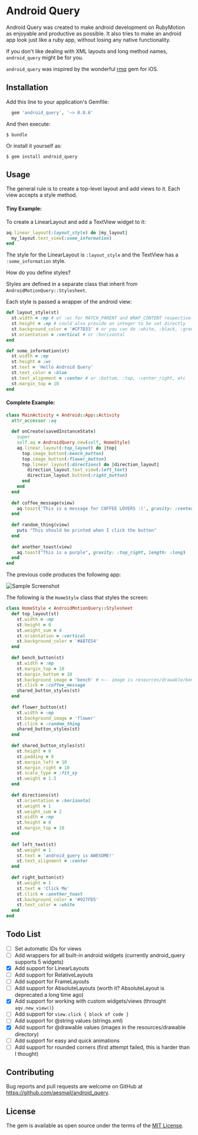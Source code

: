 # Android Query

Android Query was created to make android development on RubyMotion as enjoyable and productive as possible.
It also tries to make an android app look just like a ruby app, without losing any native functionality.

If you don't like dealing with XML layouts and long method names, `android_query` might be for you.

`android_query` was inspired by the wonderful [rmq](http://github.com/infinitered/rmq/) gem for iOS.

## Installation


Add this line to your application's Gemfile:

```ruby
  gem 'android_query', '~> 0.0.6'
```

And then execute:

    $ bundle

Or install it yourself as:

    $ gem install android_query

## Usage

The general rule is to create a top-level layout and add views to it.
Each view accepts a style method.

#### Tiny Example:

To create a LinearLayout and add a TextView widget to it:

```ruby
aq.linear_layout(:layout_style) do |my_layout|
  my_layout.text_view(:some_information)
end
```

The style for the LinearLayout is `:layout_style` and the TextView has a `:some_information` style.

How do you define styles?

Styles are defined in a separate class that inherit from `AndroidMotionQuery::Stylesheet`.

Each style is passed a wrapper of the android view:

```ruby
def layout_style(st)
  st.width = :mp # or :wc for MATCH_PARENT and WRAP_CONTENT respectively
  st.height = :mp # could also provide an integer to be set directly
  st.background_color = '#CF7D33' # or you can do :white, :black, :green, etc
  st.orientation = :vertical # or :horizontal
end

def some_information(st)
  st.width = :mp
  st.height = :wc
  st.text = 'Hello Android Query'
  st.text_color = :blue
  st.text_alignment = :center # or :bottom, :top, :center_right, etc
  st.margin_top = 10
end
```


#### Complete Example:

```ruby
class MainActivity < Android::App::Activity
  attr_accessor :aq
  
  def onCreate(savedInstanceState)
    super
    self.aq = AndroidQuery.new(self, HomeStyle)
    aq.linear_layout(:top_layout) do |top|
      top.image_button(:bench_button)
      top.image_button(:flower_button)
      top.linear_layout(:directions) do |direction_layout|
        direction_layout.text_view(:left_text)
        direction_layout.button(:right_button)
      end
    end
  end
  
  def coffee_message(view)
    aq.toast('This is a message for COFFEE LOVERS :)', gravity: :center)
  end
  
  def random_thing(view)
    puts "This should be printed when I click the button"
  end
  
  def another_toast(view)
    aq.toast("This is a purple", gravity: :top_right, length: :long)
  end
end
```

The previous code produces the following app:

![Sample Screenshot](screenshot.png)


The following is the `HomeStyle` class that styles the screen:
```ruby
class HomeStyle < AndroidMotionQuery::Stylesheet
  def top_layout(st)
    st.width = :mp
    st.height = 0
    st.weight_sum = 4
    st.orientation = :vertical
    st.background_color = '#A87E54'
  end
  
  def bench_button(st)
    st.width = :mp
    st.margin_top = 10
    st.margin_bottom = 10
    st.background_image = 'bench' # <-- image is resources/drawable/bench.png
    st.click = :coffee_message
    shared_button_styles(st)
  end
  
  def flower_button(st)
    st.width = :mp
    st.background_image = 'flower'
    st.click = :random_thing
    shared_button_styles(st)
  end
  
  def shared_button_styles(st)
    st.height = 0
    st.padding = 0
    st.margin_left = 10
    st.margin_right = 10
    st.scale_type = :fit_xy
    st.weight = 1.5
  end
  
  def directions(st)
    st.orientation = :horizontal
    st.weight = 1
    st.weight_sum = 2
    st.width = :mp
    st.height = 0
    st.margin_top = 10
  end
  
  def left_text(st)
    st.weight = 1
    st.text = 'android_query is AWESOME!'
    st.text_alignment = :center
  end
  
  def right_button(st)
    st.weight = 1
    st.text = 'Click Me'
    st.click = :another_toast
    st.background_color = '#927FD5'
    st.text_color = :white
  end
end
```

## Todo List
- [ ] Set automatic IDs for views
- [ ] Add wrappers for all built-in android widgets (currently android_query supports 5 widgets)
- [x] Add support for LinearLayouts
- [ ] Add support for RelativeLayouts
- [ ] Add support for FrameLayouts
- [ ] Add support for AbsoluteLayouts (worth it? AbsoluteLayout is deprecated a long time ago)
- [x] Add support for working with custom widgets/views (throught `aqv.new_view()`)
- [ ] Add support for `view.click { block of code }`
- [ ] Add support for @string values (strings.xml)
- [x] Add support for @drawable values (images in the resources/drawable directory)
- [ ] Add support for easy and quick animations
- [ ] Add support for rounded corners (first attempt failed, this is harder than I thought)

## Contributing

Bug reports and pull requests are welcome on GitHub at https://github.com/aesmail/android_query.

## License

The gem is available as open source under the terms of the [MIT License](http://opensource.org/licenses/MIT).
